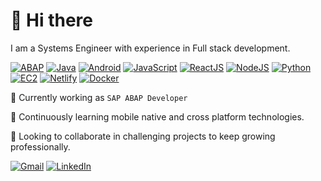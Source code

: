 # :wave: Hi there

I am a Systems Engineer with experience in Full stack development.

[![ABAP](https://img.shields.io/badge/Code-ABAP-0FAAFF?logo=sap&logoColor=white)](https://help.sap.com/docs/btp/sap-business-technology-platform/development-in-abap-environment)
[![Java](https://img.shields.io/badge/Code-Java-000000?logo=openjdk&logoColor=white)](https://www.java.com/)
[![Android](https://img.shields.io/badge/Platform-Android-3DDC84?logo=android&logoColor=white)](https://developer.android.com/develop)
[![JavaScript](https://img.shields.io/badge/Code-JavaScript-F7DF1E?logo=javascript&logoColor=white)](https://developer.mozilla.org/en-US/docs/Web/JavaScript)
[![ReactJS](https://img.shields.io/badge/Library-ReactJS-61DAFB?logo=react&logoColor=white)](https://react.dev/)
[![NodeJS](https://img.shields.io/badge/Library-NodeJS-5FA04E?logo=nodejs&logoColor=white)](https://nodejs.org/)
[![Python](https://img.shields.io/badge/Code-Python-3776AB?logo=python&logoColor=white)](https://www.python.org/)
[![EC2](https://custom-icon-badges.demolab.com/badge/Compute-AWS%20EC2-FF9900?logo=aws&logoColor=white)](https://aws.amazon.com/es/ec2/)
[![Netlify](https://img.shields.io/badge/Compute-Netlify%20functions-00C7B7?logo=netlify&logoColor=white)](https://www.netlify.com/platform/core/functions/)
[![Docker](https://img.shields.io/badge/Tools-Docker-2496ED?logo=docker&logoColor=white)](https://www.docker.com/)

:telescope: Currently working as `SAP ABAP Developer`

:seedling: Continuously learning mobile native and cross platform technologies.

:handshake: Looking to collaborate in challenging projects to keep growing professionally.

[![Gmail](https://img.shields.io/badge/Gmail-sebastiannavas06@gmail.com-EA4335?logo=gmail&logoColor=white)](mailto:sebastiannavas06@gmail.com)
[![LinkedIn](https://custom-icon-badges.demolab.com/badge/LinkedIn-sebastianjnavasb-0A66C2?logo=linkedin-white&logoColor=fff)](https://www.linkedin.com/in/sebastianjnavasb)
